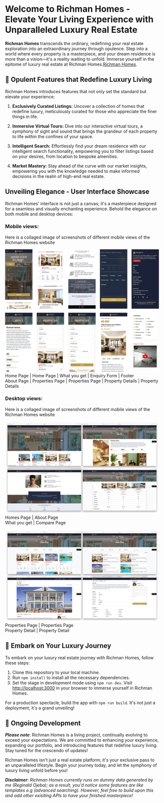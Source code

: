 # Welcome to Richman Homes - Elevate Your Living Experience with Unparalleled Luxury Real Estate

**Richman Homes** transcends the ordinary, redefining your real estate exploration into an extraordinary journey through opulence. Step into a world where every property is a masterpiece, and your dream residence is more than a vision—it's a reality waiting to unfold. Immerse yourself in the epitome of luxury real estate at Richman Homes.[Richman Homes](https://richmanhomes.vercel.app).


## 🌟 Opulent Features that Redefine Luxury Living

Richman Homes introduces features that not only set the standard but elevate your experience:

1. **Exclusively Curated Listings:** Uncover a collection of homes that redefine luxury, meticulously curated for those who appreciate the finer things in life.

2. **Immersive Virtual Tours:** Dive into our interactive virtual tours, a symphony of sight and sound that brings the grandeur of each property to life within the confines of your space.

3. **Intelligent Search:** Effortlessly find your dream residence with our intelligent search functionality, empowering you to filter listings based on your desires, from location to bespoke amenities.

4. **Market Mastery:** Stay ahead of the curve with our market insights, empowering you with the knowledge needed to make informed decisions in the realm of high-end real estate.




## Unveiling Elegance - User Interface Showcase
Richman Homes' interface is not just a canvas; it's a masterpiece designed for a seamless and visually enchanting experience. Behold the elegance on both mobile and desktop devices:

### Mobile views:
Here is a collaged image of screenshots of different mobile views of the Richman Homes website

![10 different mobile views of Richman Homes](screenshots/group3.jpg)
Home Page | Home Page | What you get | Enquiry Form | Footer \
About Page | Properties Page | Properties Page | Property Details | Property Details


### Desktop views:
Here is a collaged image of screenshots of different mobile views of the Richman Homes website

![4 different views of Richman Homes](screenshots/group1.jpg)
Homes Page | About Page \
What you get | Compare Page 

![4 different views of Richman Homes](screenshots/group2.jpg)
Properties Page | Properties Page \
Property Detail | Property Detail 



## 🚀 Embark on Your Luxury Journey

To embark on your luxury real estate journey with Richman Homes, follow these steps:

1. Clone this repository to your local machine.
2. Run `npm install` to install all the necessary dependencies.
3. Set the stage in development mode using `npm run dev`. Visit [http://localhost:3000](http://localhost:3000) in your browser to immerse yourself in Richman Homes.

For a production spectacle, build the app with `npm run build`. It's not just a deployment; it's a grand unveiling!


## 🌟 Ongoing Development

***Please note***:  Richman Homes is a living project, continually evolving to exceed your expectations. We are committed to enhancing your experience, expanding our portfolio, and introducing features that redefine luxury living. Stay tuned for the crescendo of updates!

Richman Homes isn't just a real estate platform; it's your exclusive pass to an unparalleled lifestyle. Begin your journey today, and let the symphony of luxury living unfold before you!

***Disclaimer***: *Richman Homes currently runs on dummy data generated by me (Reginald Ojeba); as a result, you'd notice some features are like templates e.g (advanced searching). However, feel free to build upon this and add other exisiting APIs to have your finished masterpiece!*